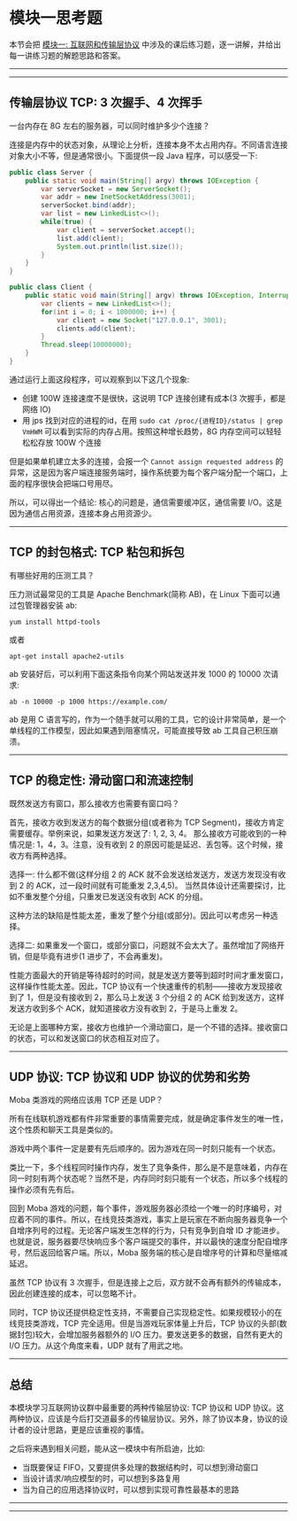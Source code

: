# 模块一思考题

本节会把 [模块一: 互联网和传输层协议](../module_1) 中涉及的课后练习题，逐一讲解，并给出每一讲练习题的解题思路和答案。

---
---

## 传输层协议 TCP: 3 次握手、4 次挥手

一台内存在 8G 左右的服务器，可以同时维护多少个连接？

连接是内存中的状态对象，从理论上分析，连接本身不太占用内存。不同语言连接对象大小不等，但是通常很小。下面提供一段 Java 程序，可以感受一下:

```java
public class Server {
    public static void main(String[] argv) throws IOException {
        var serverSocket = new ServerSocket();
        var addr = new InetSocketAddress(3001);
        serverSocket.bind(addr);
        var list = new LinkedList<>();
        while(true) {
            var client = serverSocket.accept();
            list.add(client);
            System.out.println(list.size());
        }
    }
}

public class Client {
    public static void main(String[] argv) throws IOException, InterruptedException {
        var clients = new LinkedList<>();
        for(int i = 0; i < 1000000; i++) {
            var client = new Socket("127.0.0.1", 3001);
            clients.add(client);
        }
        Thread.sleep(10000000);
    }
}
```

通过运行上面这段程序，可以观察到以下这几个现象:

* 创建 100W 连接速度不是很快，这说明 TCP 连接创建有成本(3 次握手，都是网络 IO)
* 用 jps 找到对应的进程的id，在用 ```sudo cat /proc/{进程ID}/status | grep VmHWM``` 可以看到实际的内存占用。按照这种增长趋势，8G 内存空间可以轻轻松松存放 100W 个连接

但是如果单机建立太多的连接，会报一个 ```Cannot assign requested address``` 的异常，这是因为客户端连接服务端时，操作系统要为每个客户端分配一个端口，上面的程序很快会把端口号用尽。

所以，可以得出一个结论: 核心的问题是，通信需要缓冲区，通信需要 I/O。这是因为通信占用资源，连接本身占用资源少。

---

## TCP 的封包格式: TCP 粘包和拆包

有哪些好用的压测工具？

压力测试最常见的工具是 Apache Benchmark(简称 AB)，在 Linux 下面可以通过包管理器安装 ab:

```shell
yum install httpd-tools
```

或者

```shell
apt-get install apache2-utils
```

ab 安装好后，可以利用下面这条指令向某个网站发送并发 1000 的 10000 次请求:

```shell
ab -n 10000 -p 1000 https://example.com/
```

ab 是用 C 语言写的，作为一个随手就可以用的工具，它的设计非常简单，是一个单线程的工作模型，因此如果遇到阻塞情况，可能直接导致 ab 工具自己积压崩溃。

---

## TCP 的稳定性: 滑动窗口和流速控制

既然发送方有窗口，那么接收方也需要有窗口吗？

首先，接收方收到发送方的每个数据分组(或者称为 TCP Segment)，接收方肯定需要缓存。举例来说，如果发送方发送了: 1, 2, 3, 4。 那么接收方可能收到的一种情况是: 1，4，3。注意，没有收到 2
的原因可能是延迟、丢包等。这个时候，接收方有两种选择。

选择一: 什么都不做(这样分组 2 的 ACK 就不会发送给发送方，发送方发现没有收到 2 的 ACK，过一段时间就有可能重发 2,3,4,5)。 当然具体设计还需要探讨，比如不重发整个分组，只重发已发送没有收到 ACK 的分组。

这种方法的缺陷是性能太差，重发了整个分组(或部分)。因此可以考虑另一种选择。

选择二: 如果重发一个窗口，或部分窗口，问题就不会太大了。虽然增加了网络开销，但是毕竟有进步(1 进步了，不会再重发)。

性能方面最大的开销是等待超时的时间，就是发送方要等到超时时间才重发窗口，这样操作性能太差。因此，TCP 协议有一个快速重传的机制——接收方发现接收到了 1，但是没有接收到 2，那么马上发送 3 个分组 2 的 ACK
给到发送方，这样发送方收到多个 ACK，就知道接收方没有收到 2，于是马上重发 2。

无论是上面哪种方案，接收方也维护一个滑动窗口，是一个不错的选择。接收窗口的状态，可以和发送窗口的状态相互对应了。

---

## UDP 协议: TCP 协议和 UDP 协议的优势和劣势

Moba 类游戏的网络应该用 TCP 还是 UDP？

所有在线联机游戏都有件非常重要的事情需要完成，就是确定事件发生的唯一性，这个性质和聊天工具是类似的。

游戏中两个事件一定是要有先后顺序的。因为游戏在同一时刻只能有一个状态。

类比一下，多个线程同时操作内存，发生了竞争条件，那么是不是意味着，内存在同一时刻有两个状态呢？当然不是，内存同时刻只能有一个状态，所以多个线程的操作必须有先有后。

回到 Moba 游戏的问题，每个事件，游戏服务器必须给一个唯一的时序编号，对应着不同的事件。所以，在线竞技类游戏，事实上是玩家在不断向服务器竞争一个自增序列号的过程。无论客户端发生怎样的行为，只有竞争到自增 ID
才能进步。也就是说，服务器要尽快响应多个客户端提交的事件，并以最快的速度分配自增序号，然后返回给客户端。所以，Moba 服务端的核心是自增序号的计算和尽量缩减延迟。

虽然 TCP 协议有 3 次握手，但是连接上之后，双方就不会再有额外的传输成本，因此创建连接的成本，可以忽略不计。

同时，TCP 协议还提供稳定性支持，不需要自己实现稳定性。如果规模较小的在线竞技类游戏，TCP 完全适用。但是当游戏玩家体量上升后，TCP 协议的头部(数据封包)较大，会增加服务器额外的 I/O 压力。要发送更多的数据，自然有更大的 I/O
压力。从这个角度来看，UDP 就有了用武之地。

---

## 总结

本模块学习互联网协议群中最重要的两种传输层协议: TCP 协议和 UDP 协议。这两种协议，应该是今后打交道最多的传输层协议。另外，除了协议本身，协议的设计者的设计思路，更是应该重视的事情。

之后将来遇到相关问题，能从这一模块中有所启迪，比如:

* 当既要保证 FIFO，又要提供多处理的数据结构时，可以想到滑动窗口
* 当设计请求/响应模型的时，可以想到多路复用
* 当为自己的应用选择协议时，可以想到实现可靠性最基本的思路

---
---

